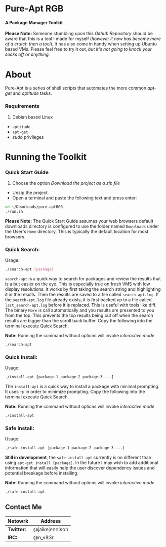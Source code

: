 Pure-Apt RGB
============
#### A Package Manager Toolkit
**Please Note:** Someone stumbling upon this *Github Repository* should be aware that this is a tool I made for myself (*however it now has become more of a crutch than a tool*).  It has also come in handy when setting up Ubuntu based VMs.  Please feel free to try it out, *but it's not going to knock your socks off or anything.*

# About
Pure-Apt is a series of shell scripts that automates the more common *apt-get* and *aptitude* tasks.

### Requirements
1. Debian based Linux
+ `aptitude`
+ `apt-get`
+ *sudo* privileges

# Running the Toolkit
### Quick Start Guide
1. Choose the option *Download the project as a zip file*
+ Unzip the project.
+ Open a terminal and paste the following text and press enter:
```bash
cd ~/Downloads/pure-aptRGB
./run.sh
```

**Please Note:** The Quick Start Guide assumes your web browsers default downloads directory is configured to use the folder named `Downloads` under the User's `Home` directory.  This is typically the default location for most browsers.

### Quick Search:
Usage:
```bash
./search-apt [package]
```
`search-apt` is a quick way to search for packages and review the results that is a but easier on the eye. This is especially true on fresh VMS with low display resolutions. It works by first taking the search string and highlighting it in the results.  Then the results are saved to a file called `search-apt.log`.  If the `search-apt.log` file already exists, it is first backed up to a file called `last_search-apt.log` before it is replaced.  This is useful with tools like diff.  The binary `More` is call automatically and you results are presented to you from the top.  This prevents the top results being cut off when the search results are bigger than the scroll back buffer.  Copy the following into the terminal execute Quick Search.

**Note:** Running the command without options will invoke *interactive mode*
```bash
./search-apt
```

### Quick Install:
Usage:
```bash
./install-apt [package-1 package-2 package-3 ...]
```
The `install-apt` is a quick way to install a package with minimal prompting.  It uses *-y* in order to minimize prompting.  Copy the following into the terminal execute Quick Search.

**Note:** Running the command without options will invoke *interactive mode*
```bash
./install-apt
```

### Safe Install:
Usage:
```bash
./safe-install-apt [package-1 package-2 package-3 ...]
```
**Still in development**, the `safe-install-apt` currently is no different than using `apt-get install [package]`.  In the future I may wish to add additional information that will easily help the user discover dependency issues and potential breakage before installing.

**Note:** Running the command without options will invoke *interactive mode*
```bash
./safe-install-apt
```

## Contact Me
Netowrk | Address
--------|--------
**Twitter:** | @jaikejennison
**IRC:** | @n_v83r
